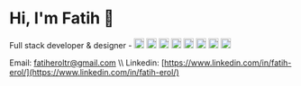 # Hi, I'm Fatih 👋

Full stack developer & designer - <img src="https://cdn-icons-png.flaticon.com/512/5968/5968292.png" width="18" height="18" /> <img src="https://cdn-icons-png.flaticon.com/512/760/760457.png" width="18" height="18" /> <img src="https://cdn-icons-png.flaticon.com/512/834/834374.png" width="18" height="18" /> <img src="https://cdn-icons-png.flaticon.com/512/5968/5968322.png" width="18" height="18" /> <img src="https://cdn-icons-png.flaticon.com/512/732/732190.png" width="18" height="18" /> <img src="https://sass-lang.com/assets/img/styleguide/seal-color-aef0354c.png" width="18" height="18" /> <img src="https://avatars.githubusercontent.com/u/20658825?s=200&v=4" width="18" height="18" /> <img src="https://cdn-icons-png.flaticon.com/512/5968/5968705.png" width="18" height="18" />


Email: [fatiheroltr@gmail.com](mailto:fatiheroltr@gmail.com) \\\ Linkedin: [https://www.linkedin.com/in/fatih-erol/](https://www.linkedin.com/in/fatih-erol/)
